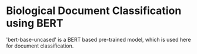# Biological Document Classification using BERT
'bert-base-uncased' is a BERT based pre-trained model, which is used here for document classification.
